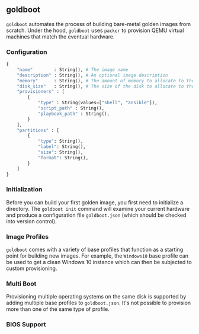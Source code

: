 ## goldboot

`goldboot` automates the process of building bare-metal golden images from scratch. Under
the hood, `goldboot` uses `packer` to provision QEMU virtual machines that match
the eventual hardware.

### Configuration

```py
{
	"name"        : String(), # The image name
	"description" : String(), # An optional image description
	"memory"      : String(), # The amount of memory to allocate to the VM
	"disk_size"   : String(), # The size of the disk to allocate to the VM
	"provisioners" : [
		{
			"type" : String(values=["shell", "ansible"]),
			"script_path" : String(),
			"playbook_path" : String(),
		}
	],
	"partitions" : [
		{
			"type": String(),
			"label": String(),
			"size": String(),
			"format": String(),
		}
	]
}
```

### Initialization

Before you can build your first golden image, you first need to initialize a directory. The
`goldboot init` command will examine your current hardware and produce a configuration
file `goldboot.json` (which should be checked into version control).

### Image Profiles

`goldboot` comes with a variety of base profiles that function as a starting point
for building new images. For example, the `Windows10` base profile can be used to
get a clean Windows 10 instance which can then be subjected to custom provisioning.

### Multi Boot

Provisioning multiple operating systems on the same disk is supported by adding multiple
base profiles to `goldboot.json`. It's not possible to provision more than one of the
same type of profile.

### BIOS Support

